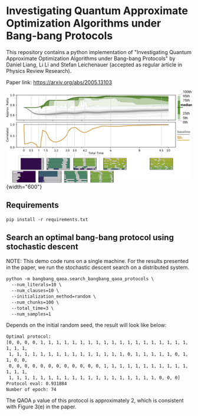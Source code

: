 # Investigating Quantum Approximate Optimization Algorithms under Bang-bang Protocols

This repository contains a python implementation of "Investigating Quantum
Approximate Optimization Algorithms under Bang-bang Protocols" by Daniel Liang,
Li Li and Stefan Leichenauer (accepted as regular article in Physics Review
Research).

Paper link: https://arxiv.org/abs/2005.13103

![](core_fig.png){width="600"}

## Requirements

```
pip install -r requirements.txt
```

## Search an optimal bang-bang protocol using stochastic descent

NOTE: This demo code runs on a single machine. For the results presented in the paper, we run the stochastic descent search on a distributed system.

```
python -m bangbang_qaoa.search_bangbang_qaoa_protocols \
  --num_literals=10 \
  --num_clauses=10 \
  --initialization_method=random \
  --num_chunks=100 \
  --total_time=3 \
  --num_samples=1
```

Depends on the initial random seed, the result will look like below:
```
Optimal protocol:
[0, 0, 0, 0, 1, 1, 1, 1, 1, 1, 1, 1, 1, 1, 1, 1, 1, 1, 1, 1, 1, 1, 1, 1, 1, 1,
 1, 1, 1, 1, 1, 1, 1, 1, 1, 1, 1, 1, 1, 1, 1, 0, 1, 1, 1, 1, 1, 0, 1, 1, 0, 0,
 0, 0, 0, 0, 0, 0, 0, 0, 0, 0, 0, 0, 1, 1, 1, 1, 1, 1, 1, 1, 1, 1, 1, 1, 1, 1,
 1, 1, 1, 1, 1, 1, 1, 1, 1, 1, 1, 1, 1, 1, 1, 1, 1, 1, 1, 0, 0, 0]
Protocol eval: 0.931884
Number of epoch: 74
```

The QAOA `p` value of this protocol is approximately 2, which is consistent with
Figure 3(e) in the paper.
